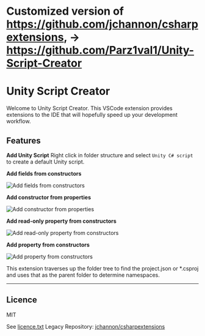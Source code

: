 # Customized version of https://github.com/jchannon/csharpextensions, -> https://github.com/Parz1val1/Unity-Script-Creator

# Unity Script Creator

Welcome to Unity Script Creator. This VSCode extension provides extensions to the IDE that will hopefully speed up your development workflow.

## Features

**Add Unity Script**
Right click in folder structure and select `Unity C# script` to create a default Unity script.

**Add fields from constructors**

![Add fields from constructors](./featureimages/fieldfromctor.gif)

**Add constructor from properties**

![Add constructor from properties](./featureimages/ctorfromprop.gif)

**Add read-only property from constructors**

![Add read-only property from constructors](./featureimages/propfromctor.gif)

**Add property from constructors**

![Add property from constructors](./featureimages/fullpropfromctor.gif)

This extension traverses up the folder tree to find the project.json or *.csproj and uses that as the parent folder to determine namespaces.

-----------------------------------------------------------------------------------------------------------

## Licence

MIT

See [licence.txt](./licence.txt)
Legacy Repository: [jchannon/csharpextensions](https://github.com/jchannon/csharpextensions)
